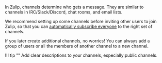 In Zulip, channels determine who gets a message. They are similar to
channels in IRC/Slack/Discord, chat rooms, and email lists.

We recommend setting up some channels before inviting other users to
join Zulip, so that you can [automatically subscribe
everyone](/help/set-default-streams-for-new-users) to the right set of
channels.

If you later create additional channels, no worries! You can always add
a group of users or all the members of another channel to a new channel.

!!! tip ""
    Add clear descriptions to your channels, especially public channels.
